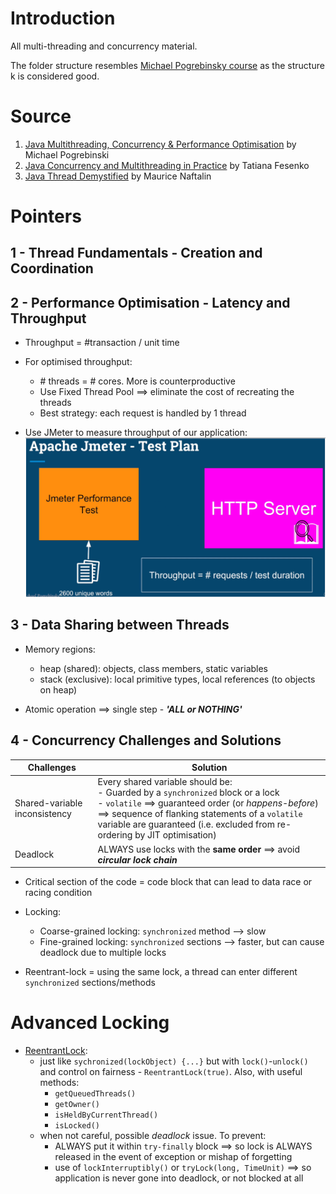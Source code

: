 # Introduction
All multi-threading and concurrency material.

The folder structure resembles [Michael Pogrebinsky course](https://ba.udemy.com/course/java-multithreading-concurrency-performance-optimization/learn/lecture/11200058#overview) as the structure k
is considered good.

# Source
1. [Java Multithreading, Concurrency & Performance Optimisation](https://ba.udemy.com/course/java-multithreading-concurrency-performance-optimization/learn/lecture/11200058#overview) by Michael Pogrebinski
2. [Java Concurrency and Multithreading in Practice](https://learning.oreilly.com/videos/-/9781789806410/) by Tatiana Fesenko
3. [Java Thread Demystified](https://learning.oreilly.com/live-events/java-threads-demystified/0642572004012/) by Maurice Naftalin

# Pointers
## 1 - Thread Fundamentals - Creation and Coordination

## 2 - Performance Optimisation - Latency and Throughput
- Throughput = #transaction / unit time


- For optimised throughput:
    - \# threads = # cores. More is counterproductive
    - Use Fixed Thread Pool ==> eliminate the cost of recreating the threads
    - Best strategy: each request is handled by 1 thread


- Use JMeter to measure throughput of our application:
    ![JMeter_test_plan.png](img/JMeter_test_plan.png)

## 3 - Data Sharing between Threads
- Memory regions:
    - heap (shared): objects, class members, static variables
    - stack (exclusive): local primitive types, local references (to objects on heap)


- Atomic operation ==> single step - ***'ALL or NOTHING'***

## 4 - Concurrency Challenges and Solutions
  | Challenges                    | Solution                                                                                                                                                                                                                                                                        |
  |-------------------------------|---------------------------------------------------------------------------------------------------------------------------------------------------------------------------------------------------------------------------------------------------------------------------------|
  | Shared-variable inconsistency | Every shared variable should be:<br/>- Guarded by a `synchronized` block or a lock<br/>- `volatile` ==> guaranteed order (or *happens-before*) ==> sequence of flanking statements of a `volatile` variable are guaranteed (i.e. excluded from re-ordering by JIT optimisation) |
  | Deadlock                      | ALWAYS use locks with the **same order** ==> avoid ***circular lock chain***                                                                                                                                                                                                    |


- Critical section of the code = code block that can lead to data race or racing condition


- Locking:
  - Coarse-grained locking: `synchronized` method --> slow
  - Fine-grained locking: `synchronized` sections --> faster, but can cause deadlock due to multiple locks


- Reentrant-lock = using the same lock, a thread can enter different `synchronized` sections/methods



# Advanced Locking
- [ReentrantLock](https://docs.oracle.com/en/java/javase/23/docs/api/java.base/java/util/concurrent/locks/ReentrantLock.html):
  - just like `sychronized(lockObject) {...}` but with `lock()`-`unlock()` and control on fairness - `ReentrantLock(true)`. Also, with useful methods:
    - `getQueuedThreads()`
    - `getOwner()`
    - `isHeldByCurrentThread()`
    - `isLocked()`
  - when not careful, possible *deadlock* issue. To prevent:
    - ALWAYS put it within `try-finally` block ==> so lock is ALWAYS released in the event of exception or mishap of forgetting
    - use of `lockInterruptibly()` or `tryLock(long, TimeUnit)` ==> so application is never gone into deadlock, or not blocked at all
  